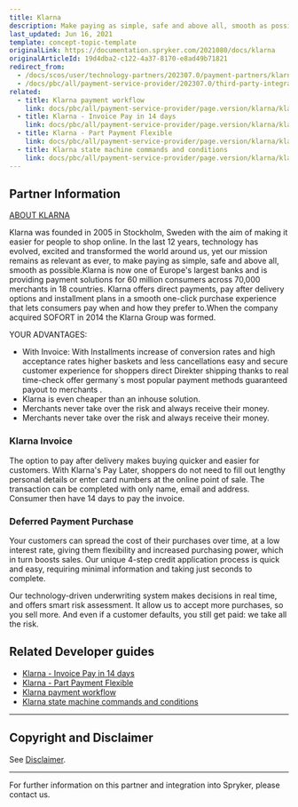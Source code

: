 ```yaml
---
title: Klarna
description: Make paying as simple, safe and above all, smooth as possible by integrating the Klarna payment into the Spryker Commerce OS.
last_updated: Jun 16, 2021
template: concept-topic-template
originalLink: https://documentation.spryker.com/2021080/docs/klarna
originalArticleId: 19d4dba2-c122-4a37-8170-e8ad49b71821
redirect_from:
  - /docs/scos/user/technology-partners/202307.0/payment-partners/klarna.html
  - /docs/pbc/all/payment-service-provider/202307.0/third-party-integrations/klarna/klarna.html
related:
  - title: Klarna payment workflow
    link: docs/pbc/all/payment-service-provider/page.version/klarna/klarna-payment-workflow.html
  - title: Klarna - Invoice Pay in 14 days
    link: docs/pbc/all/payment-service-provider/page.version/klarna/klarna-invoice-pay-in-14-days.html
  - title: Klarna - Part Payment Flexible
    link: docs/pbc/all/payment-service-provider/page.version/klarna/klarna-part-payment-flexible.html
  - title: Klarna state machine commands and conditions
    link: docs/pbc/all/payment-service-provider/page.version/klarna/klarna-state-machine-commands-and-conditions.html
---
```


## Partner Information

[ABOUT KLARNA](https://www.klarna.com/de/)

Klarna was founded in 2005 in Stockholm, Sweden with the aim of making it easier for people to shop online. In the last 12 years, technology has evolved, excited and transformed the world around us, yet our mission remains as relevant as ever, to make paying as simple, safe and above all, smooth as possible.Klarna is now one of Europe's largest banks and is providing payment solutions for 60 million consumers across 70,000 merchants in 18 countries. Klarna offers direct payments, pay after delivery options and installment plans in a smooth one-click purchase experience that lets consumers pay when and how they prefer to.When the company acquired SOFORT in 2014 the Klarna Group was formed.

YOUR ADVANTAGES:
* With Invoice:  With Installments increase of conversion rates and high acceptance rates  higher baskets and less cancellations easy and secure customer experience for shoppers  direct Direkter shipping thanks to real time-check offer germany´s most popular payment methods guaranteed payout to merchants .
* Klarna is even cheaper than an inhouse solution.
* Merchants never take over the risk and always receive their money.
* Merchants never take over the risk and always receive their money.

### Klarna Invoice

The option to pay after delivery makes buying quicker and easier for customers. With Klarna's Pay Later, shoppers do not need to fill out lengthy personal details or enter card numbers at the online point of sale. The transaction can be completed with only name, email and address. Consumer then have 14 days to pay the invoice.

### Deferred Payment Purchase

Your customers can spread the cost of their purchases over time, at a low interest rate, giving them flexibility and increased purchasing power, which in turn boosts sales. Our unique 4-step credit application process is quick and easy, requiring minimal information and taking just seconds to complete.

Our technology-driven underwriting system makes decisions in real time, and offers smart risk assessment. It allow us to accept more purchases, so you sell more. And even if a customer defaults, you still get paid: we take all the risk.

<!---
## DRAFT NOTE: THIS INFO IS HIDDEN TILL WE HAVE FINAL APPROVAL FROM KLARNA AND THE DEVELOPMENT IS COMPLETED.

The Klarna module provides two methods of payment:

1. [Part Payment – Flexible - Klarna](klarna-part-payment-flexible.htm)
2. [Invoice – Pay in 14 days - Klarna](klarna-invoice-pay-in-14-days.htm)

To Integrate Klarna payments, create and configure a Klarna merchant account.

We use state machines for handling and managing orders and payments. To integrate Klarna payments, a dedicated state machine should be created.

A basic and fully functional state machine is already available (KlarnaPayment01). You can use the same state machine or build a new one. In case a new state machine needs to be built, it is preferred to contact Klarna and confirm the new state machine design and functionality.

The [Klarna State Machine Commands and Conditions](klarna-state-machine.htm) trigger the operations exposed by the KlarnaFacade in order to perform the needed requests to Klarna.
-->

## Related Developer guides

* [Klarna - Invoice Pay in 14 days](/docs/pbc/all/payment-service-provider/{{page.version}}/klarna/klarna-invoice-pay-in-14-days.html)
* [Klarna - Part Payment Flexible](/docs/pbc/all/payment-service-provider/{{page.version}}/klarna/klarna-part-payment-flexible.html)
* [Klarna payment workflow](/docs/pbc/all/payment-service-provider/{{page.version}}/klarna/klarna-payment-workflow.html)
* [Klarna state machine commands and conditions](/docs/pbc/all/payment-service-provider/{{page.version}}/klarna/klarna-state-machine-commands-and-conditions.html)

---

## Copyright and Disclaimer

See [Disclaimer](https://github.com/spryker/spryker-documentation).

---
For further information on this partner and integration into Spryker, please contact us.

<div class="hubspot-form js-hubspot-form" data-portal-id="2770802" data-form-id="163e11fb-e833-4638-86ae-a2ca4b929a41" id="hubspot-1"></div>
